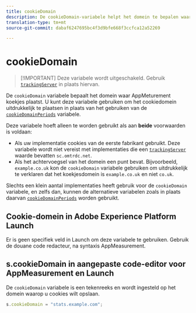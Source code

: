 ```yaml
---
title: cookieDomain
description: De cookieDomain-variabele helpt het domein te bepalen waarop cookies moeten worden ingesteld.
translation-type: tm+mt
source-git-commit: dabaf6247695bc4f3d9bfe668f3ccfca12a52269

---
```



# cookieDomain

>[!IMPORTANT] Deze variabele wordt uitgeschakeld. Gebruik [`trackingServer`](trackingserver.md) in plaats hiervan.

De `cookieDomain` variabele bepaalt het domein waar AppMeturement koekjes plaatst. U kunt deze variabele gebruiken om het cookiedomein uitdrukkelijk te plaatsen in plaats van het gebruiken van de [`cookieDomainPeriods`](cookiedomainperiods.md) variabele.

Deze variabele hoeft alleen te worden gebruikt als aan **beide** voorwaarden is voldaan:

* Als uw implementatie cookies van de eerste fabrikant gebruikt. Deze variabele wordt niet vereist met implementaties die een [`trackingServer`](trackingserver.md) waarde bevatten `sc.omtrdc.net`.
* Als het achtervoegsel van het domein een punt bevat. Bijvoorbeeld, `example.co.uk` kon de `cookieDomain` variabele gebruiken om uitdrukkelijk te verklaren dat het koekjesdomein is `example.co.uk` en niet `co.uk`.

Slechts een klein aantal implementaties heeft gebruik voor de `cookieDomain` variabele, en zelfs dan, kunnen de alternatieve variabelen zoals in plaats daarvan [`cookieDomainPeriods`](cookiedomainperiods.md) worden gebruikt.

## Cookie-domein in Adobe Experience Platform Launch

Er is geen specifiek veld in Launch om deze variabele te gebruiken. Gebruik de douane code redacteur, na syntaxis AppMeasurement.

## s.cookieDomain in aangepaste code-editor voor AppMeasurement en Launch

De `cookieDomain` variabele is een tekenreeks en wordt ingesteld op het domein waarop u cookies wilt opslaan.

```js
s.cookieDomain = "stats.example.com";
```
